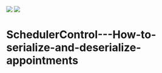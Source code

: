 <!-- default badges list -->
![](https://img.shields.io/endpoint?url=https://codecentral.devexpress.com/api/v1/VersionRange/432172734/21.1.3%2B)
[![](https://img.shields.io/badge/📖_How_to_use_DevExpress_Examples-e9f6fc?style=flat-square)](https://docs.devexpress.com/GeneralInformation/403183)
<!-- default badges end -->
# SchedulerControl---How-to-serialize-and-deserialize-appointments
